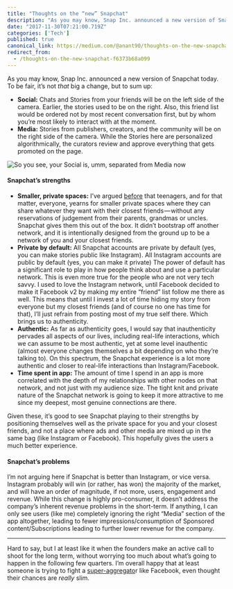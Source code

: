 ```yaml
---
title: "Thoughts on the “new” Snapchat"
description: "As you may know, Snap Inc. announced a new version of Snapchat today. To be fair, it’s not that big a change, but to sum up:"
date: "2017-11-30T07:21:00.719Z"
categories: ['Tech']
published: true
canonical_link: https://medium.com/@anant90/thoughts-on-the-new-snapchat-f6373b68a099
redirect_from:
  - /thoughts-on-the-new-snapchat-f6373b68a099
---
```


As you may know, Snap Inc. announced a new version of Snapchat today. To be fair, it’s not _that_ big a change, but to sum up:

-   **Social:** Chats and Stories from your friends will be on the left side of the camera. Earlier, the stories used to be on the right. Also, this friend list would be ordered not by most recent conversation first, but by whom you’re most likely to interact with at the moment.
-   **Media:** Stories from publishers, creators, and the community will be on the right side of the camera.  While the Stories here are personalized algorithmically, the curators review and approve everything that gets promoted on the page.

![So you see, your **_Social_** is, umm, separated from **_Media_** now](./asset-1.png)

#### Snapchat’s strengths

-   **Smaller, private spaces:** I’ve argued [before](https://anantjain.dev/oh-snap-74d4013ba02e) that teenagers, and for that matter, everyone, yearns for smaller private spaces where they can share whatever they want with their closest friends — without any reservations of judgement from their parents, grandmas or uncles. Snapchat gives them this out of the box. It didn’t bootstrap off another network, and it is intentionally designed from the ground up to be a network of you and your closest friends.
-   **Private by default:** All Snapchat accounts are private by default (yes, you can make stories public like Instagram). All Instagram accounts are public by default (yes, you can make it private) The power of default has a significant role to play in how people think about and use a particular network. This is even more true for the people who are not very tech savvy. I used to love the Instagram network, until Facebook decided to make it Facebook v2 by making my entire “friend” list follow me there as well. This means that until I invest a lot of time hiding my story from everyone but my closest friends (and of course no one has time for that), I’ll just refrain from posting most of my true self there. Which brings us to authenticity.
-   **Authentic:** As far as authenticity goes, I would say that inauthenticity pervades all aspects of our lives, including real-life interactions, which we can assume to be most authentic, yet at some level inauthentic (almost everyone changes themselves a bit depending on who they’re talking to). On this spectrum, the Snapchat experience is a lot more authentic and closer to real-life interactions than Instagram/Facebook.
-   **Time spent in app:** The amount of time I spend in an app is more correlated with the depth of my relationships with other nodes on that network, and not just with my audience size. The tight knit and private nature of the Snapchat network is going to keep it more attractive to me since my deepest, most genuine connections are there.

Given these, it’s good to see Snapchat playing to their strengths by positioning themselves well as the private space for you and your closest friends, and not a place where ads and other media are mixed up in the same bag (like Instagram or Facebook). This hopefully gives the users a much better experience.

#### Snapchat’s problems

I’m not arguing here if Snapchat is better than Instagram, or vice versa. Instagram probably will win (or rather, has won) the majority of the market, and will have an order of magnitude, if not more, users, engagement and revenue. While this change is highly pro-consumer, it doesn’t address the company’s inherent revenue problems in the short-term. If anything, I can only see users (like me) completely ignoring the right “Media” section of the app altogether, leading to fewer impressions/consumption of Sponsored content/Subscriptions leading to further lower revenue for the company.

---

Hard to say, but I at least like it when the founders make an active call to shoot for the long term, without worrying too much about what’s going to happen in the following few quarters. I’m overall happy that at least someone is trying to fight a [super-aggregato](https://stratechery.com/2017/defining-aggregators/)r like Facebook, even thought their chances are _really_ slim.
